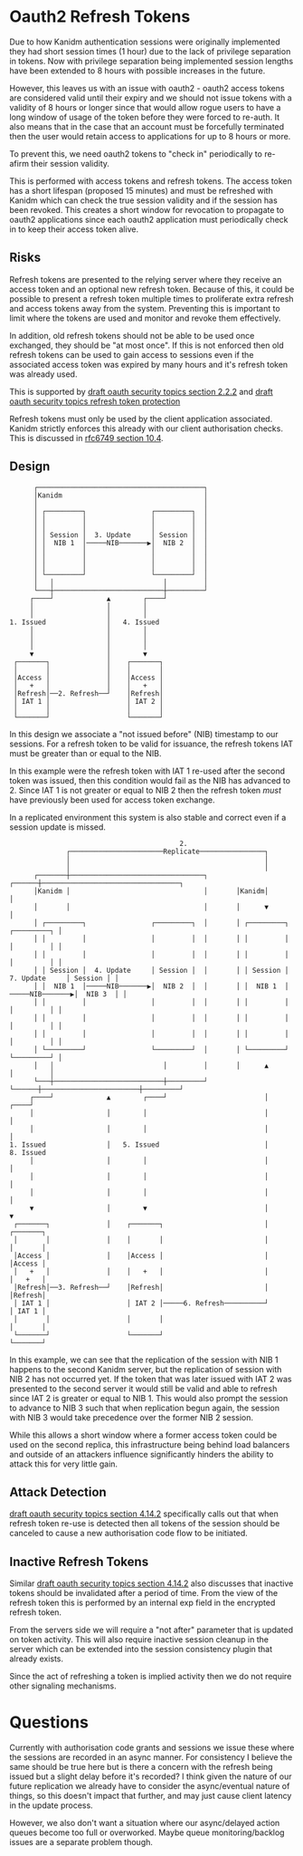 # Oauth2 Refresh Tokens

Due to how Kanidm authentication sessions were originally implemented they had short session times
(1 hour) due to the lack of privilege separation in tokens. Now with privilege separation being
implemented session lengths have been extended to 8 hours with possible increases in the future.

However, this leaves us with an issue with oauth2 - oauth2 access tokens are considered valid until
their expiry and we should not issue tokens with a validity of 8 hours or longer since that would
allow rogue users to have a long window of usage of the token before they were forced to re-auth. It
also means that in the case that an account must be forcefully terminated then the user would retain
access to applications for up to 8 hours or more.

To prevent this, we need oauth2 tokens to "check in" periodically to re-afirm their session
validity.

This is performed with access tokens and refresh tokens. The access token has a short lifespan
(proposed 15 minutes) and must be refreshed with Kanidm which can check the true session validity
and if the session has been revoked. This creates a short window for revocation to propagate to
oauth2 applications since each oauth2 application must periodically check in to keep their access
token alive.

## Risks

Refresh tokens are presented to the relying server where they receive an access token and an
optional new refresh token. Because of this, it could be possible to present a refresh token
multiple times to proliferate extra refresh and access tokens away from the system. Preventing this
is important to limit where the tokens are used and monitor and revoke them effectively.

In addition, old refresh tokens should not be able to be used once exchanged, they should be "at
most once". If this is not enforced then old refresh tokens can be used to gain access to sessions
even if the associated access token was expired by many hours and it's refresh token was already
used.

This is supported by
[draft oauth security topics section 2.2.2](https://datatracker.ietf.org/doc/html/draft-ietf-oauth-security-topics#section-2.2.2)
and
[draft oauth security topics refresh token protection](https://datatracker.ietf.org/doc/html/draft-ietf-oauth-security-topics#refresh_token_protection)

Refresh tokens must only be used by the client application associated. Kanidm strictly enforces this
already with our client authorisation checks. This is discussed in
[rfc6749 section 10.4](https://www.rfc-editor.org/rfc/rfc6749#section-10.4).

## Design

          ┌─────────────────────────────────────────┐
          │Kanidm                                   │
          │                                         │
          │ ┌─────────┐                ┌─────────┐  │
          │ │         │                │         │  │
          │ │         │                │         │  │
          │ │ Session │  3. Update     │ Session │  │
          │ │  NIB 1  │─────NIB───────▶│  NIB 2  │  │
          │ │         │                │         │  │
          │ │         │                │         │  │
          │ │         │                │         │  │
          │ └─────────┘                └─────────┘  │
          │   │                           │         │
          └───┼───────────────────────────┼─────────┘
         ┌────┘             ▲        ┌────┘          
         │                  │        │               
         │                  │        │               
    1. Issued               │   4. Issued            
         │                  │        │               
         │                  │        │               
         │                  │        │               
         ▼                  │        ▼               
     ┌───────┐              │    ┌───────┐           
     │       │              │    │       │           
     │Access │              │    │Access │           
     │   +   │              │    │   +   │           
     │Refresh│──2. Refresh──┘    │Refresh│           
     │ IAT 1 │                   │ IAT 2 │           
     │       │                   │       │           
     └───────┘                   └───────┘

In this design we associate a "not issued before" (NIB) timestamp to our sessions. For a refresh
token to be valid for issuance, the refresh tokens IAT must be greater than or equal to the NIB.

In this example were the refresh token with IAT 1 re-used after the second token was issued, then
this condition would fail as the NIB has advanced to 2. Since IAT 1 is not greater or equal to NIB 2
then the refresh token _must_ have previously been used for access token exchange.

In a replicated environment this system is also stable and correct even if a session update is
missed.

                                              2.                                                       
                  ┌───────────────────────Replicate────────────────┐                                   
                  │                                                │                                   
                  │                                                │                                   
          ┌───────┼─────────────────────────────────┐       ┌──────┼──────────────────────────────────┐
          │Kanidm │                                 │       │Kanidm│                                  │
          │       │                                 │       │      ▼                                  │
          │ ┌─────────┐                ┌─────────┐  │       │ ┌─────────┐                 ┌─────────┐ │
          │ │         │                │         │  │       │ │         │                 │         │ │
          │ │         │                │         │  │       │ │         │                 │         │ │
          │ │ Session │  4. Update     │ Session │  │       │ │ Session │   7. Update     │ Session │ │
          │ │  NIB 1  │─────NIB───────▶│  NIB 2  │  │       │ │  NIB 1  │ ─────NIB───────▶│  NIB 3  │ │
          │ │         │                │         │  │       │ │         │                 │         │ │
          │ │         │                │         │  │       │ │         │                 │         │ │
          │ │         │                │         │  │       │ │         │                 │         │ │
          │ └─────────┘                └─────────┘  │       │ └─────────┘                 └─────────┘ │
          │   │                           │         │       │      ▲                        │         │
          └───┼───────────────────────────┼─────────┘       └──────┼────────────────────────┼─────────┘
         ┌────┘             ▲        ┌────┘                        │                   ┌────┘          
         │                  │        │                             │                   │               
         │                  │        │                             │                   │               
    1. Issued               │   5. Issued                          │              8. Issued            
         │                  │        │                             │                   │               
         │                  │        │                             │                   │               
         │                  │        │                             │                   │               
         ▼                  │        ▼                             │                   ▼               
     ┌───────┐              │    ┌───────┐                         │               ┌───────┐           
     │       │              │    │       │                         │               │       │           
     │Access │              │    │Access │                         │               │Access │           
     │   +   │              │    │   +   │                         │               │   +   │           
     │Refresh│──3. Refresh──┘    │Refresh│                         │               │Refresh│           
     │ IAT 1 │                   │ IAT 2 │─────6. Refresh──────────┘               │ IAT 1 │           
     │       │                   │       │                                         │       │           
     └───────┘                   └───────┘                                         └───────┘

In this example, we can see that the replication of the session with NIB 1 happens to the second
Kanidm server, but the replication of session with NIB 2 has not occurred yet. If the token that was
later issued with IAT 2 was presented to the second server it would still be valid and able to
refresh since IAT 2 is greater or equal to NIB 1. This would also prompt the session to advance to
NIB 3 such that when replication begun again, the session with NIB 3 would take precedence over the
former NIB 2 session.

While this allows a short window where a former access token could be used on the second replica,
this infrastructure being behind load balancers and outside of an attackers influence significantly
hinders the ability to attack this for very little gain.

## Attack Detection

[draft oauth security topics section 4.14.2](https://datatracker.ietf.org/doc/html/draft-ietf-oauth-security-topics#section-4.14.2)
specifically calls out that when refresh token re-use is detected then all tokens of the session
should be canceled to cause a new authorisation code flow to be initiated.

## Inactive Refresh Tokens

Similar
[draft oauth security topics section 4.14.2](https://datatracker.ietf.org/doc/html/draft-ietf-oauth-security-topics#section-4.14.2)
also discusses that inactive tokens should be invalidated after a period of time. From the view of
the refresh token this is performed by an internal exp field in the encrypted refresh token.

From the servers side we will require a "not after" parameter that is updated on token activity.
This will also require inactive session cleanup in the server which can be extended into the session
consistency plugin that already exists.

Since the act of refreshing a token is implied activity then we do not require other signaling
mechanisms.

# Questions

Currently with authorisation code grants and sessions we issue these where the sessions are recorded
in an async manner. For consistency I believe the same should be true here but is there a concern
with the refresh being issued but a slight delay before it's recorded? I think given the nature of
our future replication we already have to consider the async/eventual nature of things, so this
doesn't impact that further, and may just cause client latency in the update process.

However, we also don't want a situation where our async/delayed action queues become too full or
overworked. Maybe queue monitoring/backlog issues are a separate problem though.
